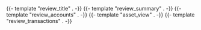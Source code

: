 {{- template "review_title" . -}}
{{- template "review_summary" . -}}
{{- template "review_accounts" . -}}
{{- template "asset_view" . -}}
{{- template "review_transactions" . -}}